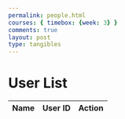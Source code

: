 ```yaml
---
permalink: people.html
courses: { timebox: {week: 3} }
comments: true
layout: post
type: tangibles
---
```

<html>
<head>
    <meta charset="UTF-8">
    <meta name="viewport" content="width=device-width, initial-scale=1.0">
    <title>User List</title>
</head>
<body>
    <h1>User List</h1>
    <table id="user-table">
        <thead>
            <tr>
                <th>Name</th>
                <th>User ID</th>
                <th>Action</th> 
            </tr>
        </thead>
        <tbody id="user-table-body"></tbody>
    </table>
    <script>
        // Function to fetch users data from the backend
        function checkTokenInCookies() {
    const cookies = document.cookie.split(';');
    for (let i = 0; i < cookies.length; i++) {
        const cookie = cookies[i].trim();
        if (cookie.startsWith('jwt=')) {
            // JWT token found in cookies
            return true;
        }
    }
    // JWT token not found in cookies
    return false;
}
            function getToken() {
                const name = 'jwt='; // Name of the cookie
                const decodedCookie = decodeURIComponent(document.cookie);
                const cookieArray = decodedCookie.split(';');
                for (let i = 0; i < cookieArray.length; i++) {
                    let cookie = cookieArray[i].trim();
                    if (cookie.indexOf(name) == 0) {
                        return cookie.substring(name.length, cookie.length);
                    }
                }
                return ""; // Return empty string if user ID is not found in cookie
            }
  // Check if the user is authenticated
        function getUsers() {
            // const token = getToken(); 
            const AuthOptions = {
                    mode: 'cors', // no-cors, *cors, same-origin
                    credentials: 'include', // include, same-origin, omit
                    headers: {
                        'Content-Type': 'application/json',
                    },
                    method: 'GET', // Override the method property
                    cache: 'no-cache', // Set the cache property
                };
            fetch('http://127.0.0.1:8085/api/users/', AuthOptions)
            .then(response => {
                if (!response.ok) {
                    throw new Error('error');
                }
                return response.json();
            })
            .then(users => {
                // Render the users in the table
                const userTableBody = document.getElementById('user-table-body');
                userTableBody.innerHTML = ''; // Clear previous data
                users.forEach(user => {
                    const row = userTableBody.insertRow();
                    row.insertCell(0).textContent = user.name;
                    row.insertCell(1).textContent = user.uid;
                    const actionCell = row.insertCell(2); // Add a new cell for the action column
                    const addButton = document.createElement('button');
                    addButton.textContent = 'Add Friend';
                    addButton.addEventListener('click', () => addFriend(user.uid)); // Call the addFriend function with the user ID
                    actionCell.appendChild(addButton);
                });
            })
            .catch(error => {
                console.error('There was a problem fetching the users:', error);
            });
        }
        // Function to retrieve JWT token from cookies
// Function to retrieve JWT token from cookies
        // Function to add friend
// Function to add friend
function addFriend(userId) {
    const url ='http://127.0.0.1:8069/api/users/';
    const body = {
        password: document.getElementById("passwordInput").value,
        name: document.getElementById("nameInput").value,
    };
    console.log(body);
    const authOptions = {
        mode: 'cors', // no-cors, *cors, same-origin
        credentials: 'include', // include, same-origin, omit
        headers: {
            'Content-Type': 'application/json',
        },
        method: 'POST', // Override the method property
        cache: 'no-cache', // Set the cache property
        body: JSON.stringify(body)
    };
    fetch(url, authOptions)
    .then(response => {
        if (!response.ok) {
            const errorMsg = 'Login error: ' + response.status;
            document.getElementById("error").value = "Could not change information"
            console.log(errorMsg);
            return;
        }
        document.getElementById("error").value = ""
        window.location.href = "http://127.0.0.1:8069/Binary/"
        ;
    })
    .catch(err => {
        document.getElementById("error").value = "Could not change information"
        console.error(err);
    });
}
        // Call the function to fetch users when the page loads
        document.addEventListener('DOMContentLoaded', getUsers);
    </script>
</body>
</html>


